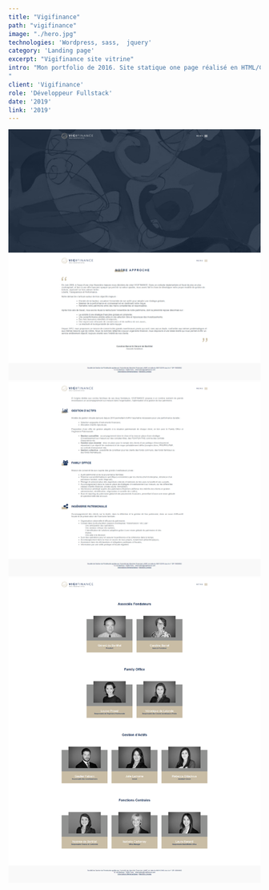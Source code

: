 ```yaml
---
title: "Vigifinance"
path: "vigifinance"
image: "./hero.jpg"
technologies: 'Wordpress, sass,  jquery'
category: 'Landing page'
excerpt: "Vigifinance site vitrine"
intro: "Mon portfolio de 2016. Site statique one page réalisé en HTML/CSS.
"
client: 'Vigifinance'
role: 'Développeur Fullstack'
date: '2019'
link: '2019'
---
```

![vigifinance homepage](./vigifinance-home.png)
![page vigifinance notre approche](./vigifinance-notre-approche.png)
![page vigifinance nos expertises](./vigifinance-nos-expertises.png)
![page vigifinance notre equipe](./vigifinance-notre-equipe.png)

